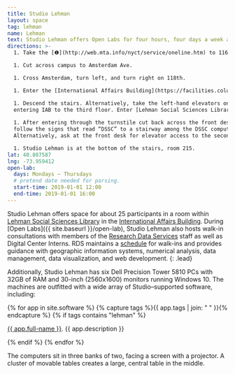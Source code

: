 ```yaml
---
title: Studio Lehman
layout: space
tag: lehman
name: Lehman
text: Studio Lehman offers Open Labs for four hours, four days a week as well as other programming.
directions: >-
  1. Take the [❶](http://web.mta.info/nyct/service/oneline.htm) to 116th St.  Columbia University.

  1. Cut across campus to Amsterdam Ave.

  1. Cross Amsterdam, turn left, and turn right on 118th.

  1. Enter the [International Affairs Building](https://facilities.columbia.edu/building-information/721) at 420 118th. 

  1. Descend the stairs. Alternatively, take the left-hand elevators on
  entering IAB to the third floor. Enter [Lehman Social Sciences Library](https://library.columbia.edu/locations/lehman.html) on the third floor.  
  
  1. After entering through the turnstile cut back across the front desk and
  follow the signs that read “DSSC” to a stairway among the DSSC computers.
  Alternatively, ask at the front desk for elevator access to the second floor.

  1. Studio Lehman is at the bottom of the stairs, room 215.
lat: 40.807587
lng: -73.959412
open-lab:
  days: Mondays – Thursdays
  # pretend date needed for parsing.
  start-time: 2019-01-01 12:00
  end-time: 2019-01-01 16:00
---
```


Studio Lehman offers space for about 25 participants in a room within
[Lehman Social Sciences
Library](https://library.columbia.edu/locations/lehman.html) in the
[International Affairs
Building](https://facilities.columbia.edu/building-information/721). During
[Open Labs]({{ site.baseurl }}/open-lab), Studio Lehman also hosts walk-in consultations with members of
the [Research Data
Services](https://library.columbia.edu/services/research-data-services.html)
staff as well as Digital Center Interns. RDS maintains a
[schedule](https://library.columbia.edu/services/research-data-services/schedule.html)
for walk-ins and provides guidance with geographic information systems, numerical analysis, data management, data visualization, and web development.
{: .lead}


Additionally, Studio Lehman has six Dell Precision Tower 5810 PCs with 32GB
of RAM and 30-inch (2560x1600) monitors running Windows 10. The machines are
outfitted with a wide array of Studio–supported software, including:

<div class="list-group mb-3">
{% for app in site.software %}
{% capture tags %}{{ app.tags | join: " " }}{% endcapture %}
{% if tags contains "lehman" %}
<div class="list-group-item">
<p class="m-0"><a href="{{ app.url }}" target="_blank">{{ app.full-name }}</a>. {{ app.description }}</p>
</div>
{% endif %}
{% endfor %}
</div>

The computers sit in three banks of two, facing a screen with a projector. A
cluster of movable tables creates a large, central table in the middle.
